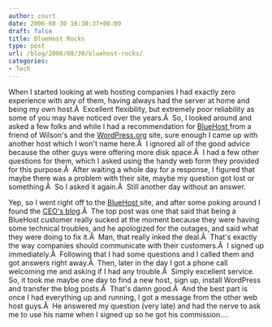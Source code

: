 ```yaml
---
author: court
date: 2006-08-30 16:30:37+00:00
draft: false
title: BlueHost Rocks
type: post
url: /blog/2006/08/30/bluehost-rocks/
categories:
- Tech
---
```


When I started looking at web hosting companies I had exactly zero experience with any of them, having always had the server at home and being my own host.Â  Excellent flexibility, but extremely poor reliability as some of you may have noticed over the years.Â  So, I looked around and asked a few folks and while I had a recommendation for [BlueHost ](http://www.bluehost.com)from a friend of Wilson's and the [WordPress.org](http://Wordpress.org) site, sure enough I came up with another host which I won't name here.Â  I ignored all of the good advice because the other guys were offering more disk space.Â  I had a few other questions for them, which I asked using the handy web form they provided for this purpose.Â  After waiting a whole day for a response, I figured that maybe there was a problem with their site, maybe my question got lost or something.Â  So I asked it again.Â  Still another day without an answer.

Yep, so I went right off to the [BlueHost ](http://www.bluehost.com)site, and after some poking around I found the [CEO's blog](http://www.mattheaton.com/).Â  The top post was one that said that being a BlueHost customer really sucked at the moment because they were having some technical troubles, and he apologized for the outages, and said what they were doing to fix it.Â  Man, that really inked the deal.Â  That's exactly the way companies should communicate with their customers.Â  I signed up immediately.Â  Following that I had some questions and I called them and got answers right away.Â  Then, later in the day I got a phone call welcoming me and asking if I had any trouble.Â  Simply excellent service.
So, it took me maybe one day to find a new host, sign up, install WordPress and transfer the blog posts.Â  That's damn good.Â  And the best part is once I had everything up and running, I got a message from the other web host guys.Â  He answered my question (very late) and had the nerve to ask me to use his name when I signed up so he got his commission....
